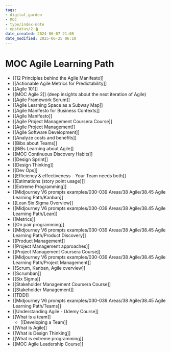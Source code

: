 ```yaml
---
tags: 
- digital_garden
- MOC
- type/index-note
- epstatus/2-🪴
date_created: 2024-06-07 21:08
date_modified: 2025-06-25 06:10
---
```

# MOC Agile Learning Path

 - [[12 Principles behind the Agile Manifesto]]
 - [[Actionable Agile Metrics for Predictability]]
 - [[Agile 101]]
 - [[MOC Agile 2]] (deep insights about the next iteration of Agile)
 - [[Agile Framework Scrum]]
 - [[Agile Learning Space as a Subway Map]]
 - [[Agile Manifesto for Business Contexts]]
 - [[Agile Manifesto]]
 - [[Agile Project Management Coursera Course]]
 - [[Agile Project Management]]
 - [[Agile Software Development]]
 - [[Analyze costs and benefits]]
 - [[Bibs about Teams]]
 - [[BiBs Learning about Agile]]
 - [[MOC Continuous Discovery Habits]]
 - [[Design Sprint]]
 - [[Design Thinking]]
 - [[Dev Ops]]
 - [[Efficiency & effectiveness - Your Team needs both]]
 - [[Estimations (story point usage)]]
 - [[Extreme Programming]]
 - [[Midjourney V6 prompts examples/030-039 Areas/38 Agile/38.45 Agile Learning Path/Kanban]]
 - [[Lean Six Sigma Overview]]
 - [[Midjourney V6 prompts examples/030-039 Areas/38 Agile/38.45 Agile Learning Path/Lean]]
 - [[Metrics]]
 - [[On pair programming]]
 - [[Midjourney V6 prompts examples/030-039 Areas/38 Agile/38.45 Agile Learning Path/Product Discovery]]
 - [[Product Management]]
 - [[Project Management approaches]]
 - [[Project Management Coursera Course]]
 - [[Midjourney V6 prompts examples/030-039 Areas/38 Agile/38.45 Agile Learning Path/Project Management]]
 - [[Scrum, Kanban, Agile overview]]
 - [[Scrumban]]
 - [[Six Sigma]]
 - [[Stakeholder Management Coursera Course]]
 - [[Stakeholder Management]]
 - [[TDD]]
 - [[Midjourney V6 prompts examples/030-039 Areas/38 Agile/38.45 Agile Learning Path/Teams]]
 - [[Understanding Agile - Udemy Course]]
 - [[What is a team]]
	 - [[Developing a Team]]
 - [[What is Agile]]
 - [[What is Design Thinking]]
 - [[What is extreme programming]]
 - [[MOC Agile Leadership Course]]

